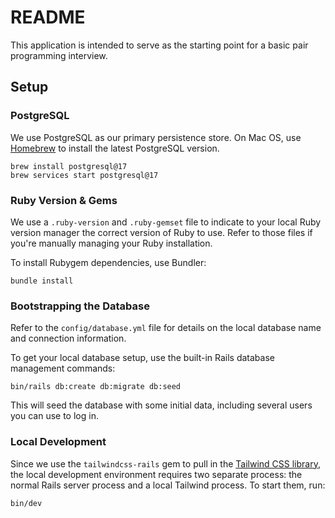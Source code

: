 # README

This application is intended to serve as the starting point for a basic
pair programming interview.

## Setup

### PostgreSQL

We use PostgreSQL as our primary persistence store. On Mac OS, use [Homebrew](https://brew.sh)
to install the latest PostgreSQL version.

```
brew install postgresql@17
brew services start postgresql@17
```

### Ruby Version & Gems

We use a `.ruby-version` and `.ruby-gemset` file to indicate to your local
Ruby version manager the correct version of Ruby to use. Refer to those files
if you're manually managing your Ruby installation.

To install Rubygem dependencies, use Bundler:

```
bundle install
```

### Bootstrapping the Database

Refer to the `config/database.yml` file for details on the local database name
and connection information.

To get your local database setup, use the built-in Rails database management
commands:

```
bin/rails db:create db:migrate db:seed
```

This will seed the database with some initial data, including several users
you can use to log in.

### Local Development

Since we use the `tailwindcss-rails` gem to pull in the [Tailwind CSS library](https://tailwindcss.com),
the local development environment requires two separate process: the normal
Rails server process and a local Tailwind process. To start them, run:

```
bin/dev
```
